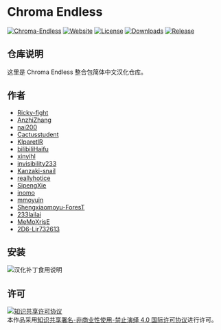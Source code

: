 <!-- markdownlint-disable MD033 -->
# Chroma Endless

[![Chroma-Endless](https://img.shields.io/badge/CurseForge-Chroma--Endless-F16436)](https://www.curseforge.com/minecraft/modpacks/chroma-endless)
[![Website](https://shields.io/website?up_message=anyijun.com&url=http://anyijun.com&label=Website)](http://anyijun.com)
[![License](https://img.shields.io/badge/License-CC%20BY--NC--ND%204.0-blue)](https://github.com/ShaBaiTianCN/Chroma-Endless/blob/master/LICENSE)
[![Downloads](https://shields.io/github/downloads/ShaBaiTianCN/Chroma-Endless/total?label=Downloads)](https://github.com/ShaBaiTianCN/Chroma-Endless/releases)
[![Release](https://shields.io/github/v/release/ShaBaiTianCN/Chroma-Endless?display_name=tag&include_prereleases&label=Release)](https://github.com/ShaBaiTianCN/Chroma-Endless/releases/latest)

## 仓库说明

这里是 Chroma Endless 整合包简体中文汉化仓库。

## 作者

- [Ricky-fight](https://github.com/Ricky-fight)
- [AnzhiZhang](https://github.com/AnzhiZhang)
- [nai200](https://github.com/nai200)
- [Cactusstudent](https://github.com/Cactusstudent)
- [KlparetlR](https://github.com/KlparetlR)
- [bilibiliHaifu](https://github.com/bilibiliHaifu)
- [xinyihl](https://github.com/xinyihl)
- [invisibility233](https://github.com/invisibility233)
- [Kanzaki-snail](https://github.com/Kanzaki-snail)
- [reallyhotice](https://github.com/reallyhotice)
- [SipengXie](https://github.com/SipengXie)
- [inomo](https://github.com/inomo)
- [mmoyuin](https://github.com/mmoyuin)
- [Shengxiaomoyu-ForesT](https://github.com/Shengxiaomoyu-ForesT)
- [233lailai](https://github.com/233lailai)
- [MeMoXrisE](https://github.com/MeMoXrisE)
- [2D6-Lir732613](https://github.com/2D6-Lir732613)

## 安装

![汉化补丁食用说明](汉化补丁食用说明.jpg)

## 许可

<a rel="license" href="http://creativecommons.org/licenses/by-nc-nd/4.0/"><img alt="知识共享许可协议" style="border-width:0" src="https://i.creativecommons.org/l/by-nc-nd/4.0/88x31.png" /></a><br />本作品采用<a rel="license" href="http://creativecommons.org/licenses/by-nc-nd/4.0/">知识共享署名-非商业性使用-禁止演绎 4.0 国际许可协议</a>进行许可。

